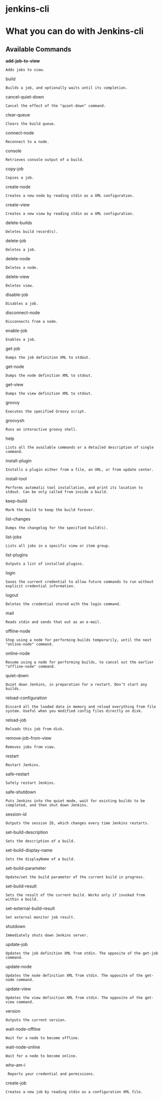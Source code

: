 jenkins-cli
===========
What you can do with Jenkins-cli
================================


Available Commands
------------------

**add-job-to-view**

	Adds jobs to view.
	
build

	Builds a job, and optionally waits until its completion.
	
cancel-quiet-down

	Cancel the effect of the "quiet-down" command.
	
clear-queue

	Clears the build queue.
	
connect-node

	Reconnect to a node.
	
console

	Retrieves console output of a build.

copy-job

	Copies a job.


create-node

	Creates a new node by reading stdin as a XML configuration.
	
create-view

	Creates a new view by reading stdin as a XML configuration.
	
delete-builds

	Deletes build record(s).
	
delete-job

	Deletes a job.
	
delete-node

	Deletes a node.
	
delete-view

	Deletes view.
	
disable-job

	Disables a job.
	
disconnect-node

	Disconnects from a node.
	
enable-job

	Enables a job.
	
get-job

	Dumps the job definition XML to stdout.
	
get-node

	Dumps the node definition XML to stdout.
	
get-view

	Dumps the view definition XML to stdout.
	
groovy

	Executes the specified Groovy script.
	
groovysh

	Runs an interactive groovy shell.
	
help

	Lists all the available commands or a detailed description of single command.
	
install-plugin

	Installs a plugin either from a file, an URL, or from update center.
	
install-tool

	Performs automatic tool installation, and print its location to stdout. Can be only called from inside a build.
	
keep-build

	Mark the build to keep the build forever.
	
list-changes

	Dumps the changelog for the specified build(s).
	
list-jobs

	Lists all jobs in a specific view or item group.
	
list-plugins

	Outputs a list of installed plugins.
	
login

	Saves the current credential to allow future commands to run without explicit credential information.
	
logout

	Deletes the credential stored with the login command.
	
mail

	Reads stdin and sends that out as an e-mail.
	
offline-node

	Stop using a node for performing builds temporarily, until the next "online-node" command.
	
online-node

	Resume using a node for performing builds, to cancel out the earlier "offline-node" command.
	
quiet-down

	Quiet down Jenkins, in preparation for a restart. Don’t start any builds.
	
reload-configuration

	Discard all the loaded data in memory and reload everything from file system. Useful when you modified config files directly on disk.
	
reload-job

	Reloads this job from disk.
	
remove-job-from-view

	Removes jobs from view.
	
restart

	Restart Jenkins.
	
safe-restart

	Safely restart Jenkins.
	
safe-shutdown

	Puts Jenkins into the quiet mode, wait for existing builds to be completed, and then shut down Jenkins.
	
session-id

	Outputs the session ID, which changes every time Jenkins restarts.
	
set-build-description

	Sets the description of a build.
	
set-build-display-name

	Sets the displayName of a build.
	
set-build-parameter

	Update/set the build parameter of the current build in progress.
	
set-build-result

	Sets the result of the current build. Works only if invoked from within a build.
	
set-external-build-result

	Set external monitor job result.
	
shutdown

	Immediately shuts down Jenkins server.
	
update-job

	Updates the job definition XML from stdin. The opposite of the get-job command.
	
update-node

	Updates the node definition XML from stdin. The opposite of the get-node command.
	
update-view

	Updates the view definition XML from stdin. The opposite of the get-view command.
	
version

	Outputs the current version.
	
wait-node-offline

	Wait for a node to become offline.
	
wait-node-online

	Wait for a node to become online.
	
who-am-i	

     Reports your credential and permissions.

create-job

	Creates a new job by reading stdin as a configuration XML file.

	


